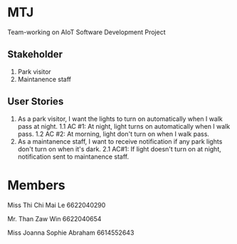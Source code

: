 # MTJ
Team-working on AIoT Software Development Project

## Stakeholder
1. Park visitor
2. Maintanence staff

## User Stories
1. As a park visitor, I want the lights to turn on automatically when I walk pass at night.
  1.1 AC #1: At night, light turns on automatically when I walk pass.
  1.2 AC #2: At morning, light don't turn on when I walk pass.
2. As a maintanence staff, I want to receive notification if any park lights don't turn on when it's dark.
  2.1 AC#1: If light doesn't turn on at night, notification sent to maintanence staff.


# Members
Miss Thi Chi Mai Le 6622040290

Mr.  Than Zaw Win 6622040654

Miss Joanna Sophie Abraham 6614552643
